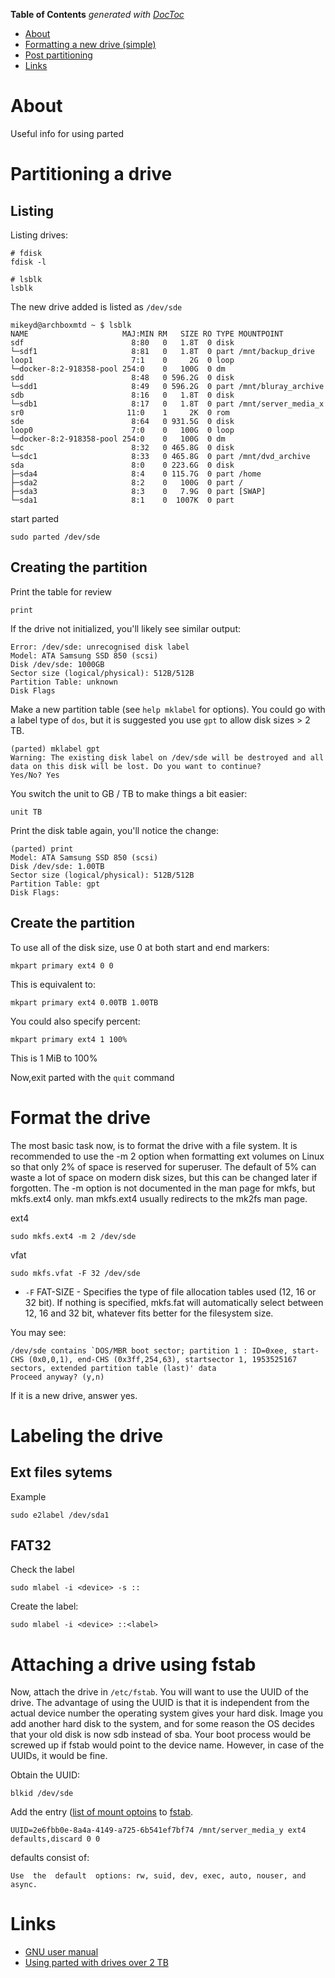 <!-- START doctoc generated TOC please keep comment here to allow auto update -->
<!-- DON'T EDIT THIS SECTION, INSTEAD RE-RUN doctoc TO UPDATE -->
**Table of Contents**  *generated with [DocToc](https://github.com/thlorenz/doctoc)*

- [About](#about)
- [Formatting a new drive (simple)](#formatting-a-new-drive-simple)
- [Post partitioning](#post-partitioning)
- [Links](#links)

<!-- END doctoc generated TOC please keep comment here to allow auto update -->

# About

Useful info for using parted

# Partitioning a drive

## Listing

Listing drives:

```
# fdisk
fdisk -l 

# lsblk
lsblk
```

The new drive added is listed as `/dev/sde`

```
mikeyd@archboxmtd ~ $ lsblk
NAME                     MAJ:MIN RM   SIZE RO TYPE MOUNTPOINT
sdf                        8:80   0   1.8T  0 disk 
└─sdf1                     8:81   0   1.8T  0 part /mnt/backup_drive
loop1                      7:1    0     2G  0 loop 
└─docker-8:2-918358-pool 254:0    0   100G  0 dm   
sdd                        8:48   0 596.2G  0 disk 
└─sdd1                     8:49   0 596.2G  0 part /mnt/bluray_archive
sdb                        8:16   0   1.8T  0 disk 
└─sdb1                     8:17   0   1.8T  0 part /mnt/server_media_x
sr0                       11:0    1     2K  0 rom  
sde                        8:64   0 931.5G  0 disk 
loop0                      7:0    0   100G  0 loop 
└─docker-8:2-918358-pool 254:0    0   100G  0 dm   
sdc                        8:32   0 465.8G  0 disk 
└─sdc1                     8:33   0 465.8G  0 part /mnt/dvd_archive
sda                        8:0    0 223.6G  0 disk 
├─sda4                     8:4    0 115.7G  0 part /home
├─sda2                     8:2    0   100G  0 part /
├─sda3                     8:3    0   7.9G  0 part [SWAP]
└─sda1                     8:1    0  1007K  0 part 
```

start parted
```
sudo parted /dev/sde
```

## Creating the partition

Print the table for review
```
print
```

If the drive not initialized, you'll likely see similar output:
```
Error: /dev/sde: unrecognised disk label
Model: ATA Samsung SSD 850 (scsi)                                         
Disk /dev/sde: 1000GB
Sector size (logical/physical): 512B/512B
Partition Table: unknown
Disk Flags
```

Make a new partition table (see `help mklabel` for options). 
You could go with a label type of `dos`, but it is suggested you use `gpt` to allow disk sizes > 2 TB.

```
(parted) mklabel gpt
Warning: The existing disk label on /dev/sde will be destroyed and all data on this disk will be lost. Do you want to continue?
Yes/No? Yes 
```

You switch the unit to GB / TB to make things a bit easier:
```
unit TB
```

Print the disk table again, you'll notice the change:
```
(parted) print                                                            
Model: ATA Samsung SSD 850 (scsi)
Disk /dev/sde: 1.00TB
Sector size (logical/physical): 512B/512B
Partition Table: gpt
Disk Flags: 
```

## Create the partition


To use all of the disk size, use 0 at both start and end markers:
```
mkpart primary ext4 0 0
```

This is equivalent to:
```
mkpart primary ext4 0.00TB 1.00TB
```

You could also specify percent:
```
mkpart primary ext4 1 100%
```
This is 1 MiB to 100%

Now,exit parted with the `quit` command

#  Format the drive

The most basic task now, is to format the drive with a file system. It is recommended to use the -m 2 option when 
formatting ext volumes on Linux so that only 2% of space is reserved for superuser. The default of 
5% can waste a lot of space on modern disk sizes, but this can be changed later if forgotten. 
The -m option is not documented in the man page for mkfs, but mkfs.ext4 only. man mkfs.ext4 usually 
redirects to the mk2fs man page.

ext4
```
sudo mkfs.ext4 -m 2 /dev/sde
```

vfat
```
sudo mkfs.vfat -F 32 /dev/sde
```

* `-F` FAT-SIZE - Specifies  the type of file allocation tables used (12, 16 or 32 bit).  If nothing is specified, mkfs.fat will automatically select between 12, 16 and 32 bit, whatever fits better for the filesystem size.

You may see:
```
/dev/sde contains `DOS/MBR boot sector; partition 1 : ID=0xee, start-CHS (0x0,0,1), end-CHS (0x3ff,254,63), startsector 1, 1953525167 sectors, extended partition table (last)' data
Proceed anyway? (y,n) 
```

If it is a new drive, answer yes.

# Labeling the drive

## Ext files sytems

Example
```
sudo e2label /dev/sda1
```

## FAT32

Check the label
```
sudo mlabel -i <device> -s ::
```

Create the label:
```
sudo mlabel -i <device> ::<label>
```

# Attaching a drive using fstab

Now, attach the drive in `/etc/fstab`. You will want to use the UUID of the drive. The advantage of using the 
UUID is that it is independent from the actual device number the operating system gives your hard disk. 
Image you add another hard disk to the system, and for some reason the OS decides that your old disk is now 
sdb instead of sba. Your boot process would be screwed up if fstab would point to the device name. However, 
in case of the UUIDs, it would be fine.

Obtain the UUID:
```
blkid /dev/sde
```

Add the entry ([list of mount optoins](http://man7.org/linux/man-pages/man8/mount.8.html#FILESYSTEM-INDEPENDENT_MOUNT%20OPTIONS) to [fstab](https://wiki.archlinux.org/index.php/Fstab).
```
UUID=2e6fbb0e-8a4a-4149-a725-6b541ef7bf74 /mnt/server_media_y ext4 defaults,discard 0 0
```

defaults consist of:
```
Use  the  default  options: rw, suid, dev, exec, auto, nouser, and async.
```
# Links

* [GNU user manual](https://www.gnu.org/software/parted/manual/parted.html)
* [Using parted with drives over 2 TB](https://www.cyberciti.biz/tips/fdisk-unable-to-create-partition-greater-2tb.html)
